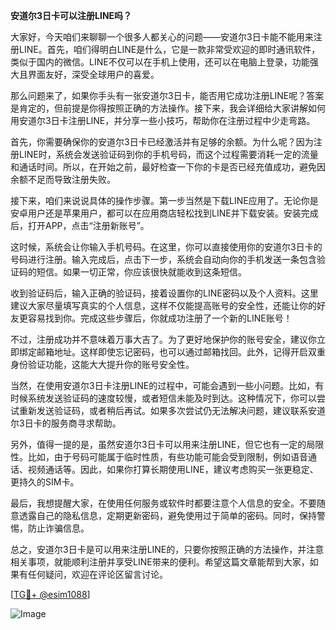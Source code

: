 **安道尔3日卡可以注册LINE吗？**

大家好，今天咱们来聊聊一个很多人都关心的问题——安道尔3日卡能不能用来注册LINE。首先，咱们得明白LINE是什么，它是一款非常受欢迎的即时通讯软件，类似于国内的微信。LINE不仅可以在手机上使用，还可以在电脑上登录，功能强大且界面友好，深受全球用户的喜爱。

那么问题来了，如果你手头有一张安道尔3日卡，能否用它成功注册LINE呢？答案是肯定的，但前提是你得按照正确的方法操作。接下来，我会详细给大家讲解如何用安道尔3日卡注册LINE，并分享一些小技巧，帮助你在注册过程中少走弯路。

首先，你需要确保你的安道尔3日卡已经激活并有足够的余额。为什么呢？因为注册LINE时，系统会发送验证码到你的手机号码，而这个过程需要消耗一定的流量和通话时间。所以，在开始之前，最好检查一下你的卡是否已经充值成功，避免因余额不足而导致注册失败。

接下来，咱们来说说具体的操作步骤。第一步当然是下载LINE应用了。无论你是安卓用户还是苹果用户，都可以在应用商店轻松找到LINE并下载安装。安装完成后，打开APP，点击“注册新账号”。

这时候，系统会让你输入手机号码。在这里，你可以直接使用你的安道尔3日卡的号码进行注册。输入完成后，点击下一步，系统会自动向你的手机发送一条包含验证码的短信。如果一切正常，你应该很快就能收到这条短信。

收到验证码后，输入正确的验证码，接着设置你的LINE密码以及个人资料。这里建议大家尽量填写真实的个人信息，这样不仅能提高账号的安全性，还能让你的好友更容易找到你。完成这些步骤后，你就成功注册了一个新的LINE账号！

不过，注册成功并不意味着万事大吉了。为了更好地保护你的账号安全，建议你立即绑定邮箱地址。这样即使忘记密码，也可以通过邮箱找回。此外，记得开启双重身份验证功能，这能大大提升你的账号安全性。

当然，在使用安道尔3日卡注册LINE的过程中，可能会遇到一些小问题。比如，有时候系统发送验证码的速度较慢，或者短信未能及时到达。这种情况下，你可以尝试重新发送验证码，或者稍后再试。如果多次尝试仍无法解决问题，建议联系安道尔3日卡的服务商寻求帮助。

另外，值得一提的是，虽然安道尔3日卡可以用来注册LINE，但它也有一定的局限性。比如，由于号码可能属于临时性质，有些功能可能会受到限制，例如语音通话、视频通话等。因此，如果你打算长期使用LINE，建议考虑购买一张更稳定、更持久的SIM卡。

最后，我想提醒大家，在使用任何服务或软件时都要注意个人信息的安全。不要随意透露自己的隐私信息，定期更新密码，避免使用过于简单的密码。同时，保持警惕，防止诈骗信息。

总之，安道尔3日卡是可以用来注册LINE的，只要你按照正确的方法操作，并注意相关事项，就能顺利注册并享受LINE带来的便利。希望这篇文章能帮到大家，如果有任何疑问，欢迎在评论区留言讨论。

[[TG💪+ @esim1088](https://t.me/s/esim1088)]

![Image](https://i.postimg.cc/4NQfJmqS/Snipaste-2025-05-13-00-14-12.png)